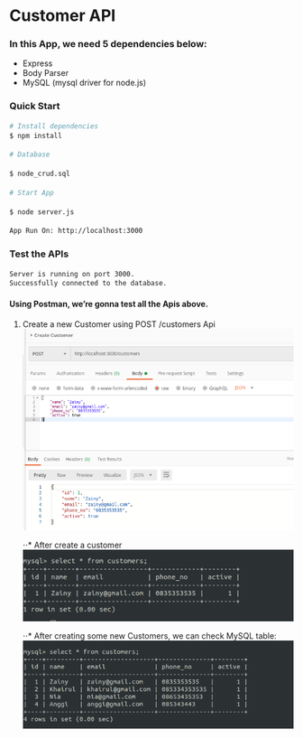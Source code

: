 # Customer API

### In this App, we need 5 dependencies below:

- Express
- Body Parser
- MySQL (mysql driver for node.js)

### Quick Start

```bash
# Install dependencies
$ npm install

# Database

$ node_crud.sql

# Start App

$ node server.js

App Run On: http://localhost:3000

```

### Test the APIs

```bash
Server is running on port 3000.
Successfully connected to the database.
```

#### Using Postman, we’re gonna test all the Apis above.

1. Create a new Customer using POST /customers Api
   ![alt text](https://github.com/khairul-abdi/customer-API/blob/master/img/1.png 'Create a new Customer')

   ⋅⋅\* After create a customer
   ![alt text](https://github.com/khairul-abdi/customer-API/blob/master/img/1a.png 'After create customer')

   ⋅⋅\* After creating some new Customers, we can check MySQL table:
   ![alt text](https://github.com/khairul-abdi/customer-API/blob/master/img/1b.png)

